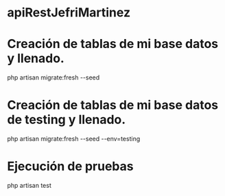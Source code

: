 # apiRestJefriMartinez

# Creación de tablas de mi base datos y llenado.
php artisan migrate:fresh --seed
# Creación de tablas de mi base datos de testing y llenado. 
php artisan migrate:fresh --seed --env=testing
# Ejecución de pruebas 
php artisan test